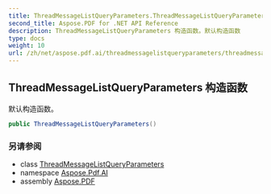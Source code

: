 ```yaml
---
title: ThreadMessageListQueryParameters.ThreadMessageListQueryParameters
second_title: Aspose.PDF for .NET API Reference
description: ThreadMessageListQueryParameters 构造函数。默认构造函数
type: docs
weight: 10
url: /zh/net/aspose.pdf.ai/threadmessagelistqueryparameters/threadmessagelistqueryparameters/
---
```

## ThreadMessageListQueryParameters 构造函数

默认构造函数。

```csharp
public ThreadMessageListQueryParameters()
```

### 另请参阅

* class [ThreadMessageListQueryParameters](../)
* namespace [Aspose.Pdf.AI](../../../aspose.pdf.ai/)
* assembly [Aspose.PDF](../../../)